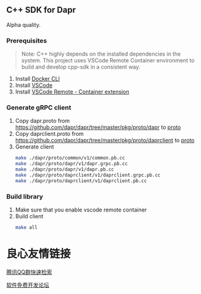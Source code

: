 ## C++ SDK for Dapr

Alpha quality.

### Prerequisites

> Note: C++ highly depends on the installed dependencies in the system. This project uses VSCode Remote Container environment to build and develop cpp-sdk in a consistent way.

1. Install [Docker CLI](https://docs.docker.com/get-started/)
2. Install [VSCode](https://code.visualstudio.com/download)
3. Install [VSCode Remote - Container extension](https://code.visualstudio.com/docs/remote/containers)

### Generate gRPC client

1. Copy dapr.proto from https://github.com/dapr/dapr/tree/master/pkg/proto/dapr to [proto](./proto)
2. Copy daprclient.proto from https://github.com/dapr/dapr/tree/master/pkg/proto/daprclient to [proto](./proto)
3. Generate client
    ```bash
    make ./dapr/proto/common/v1/common.pb.cc
    make ./dapr/proto/dapr/v1/dapr.grpc.pb.cc
    make ./dapr/proto/dapr/v1/dapr.pb.cc
    make ./dapr/proto/daprclient/v1/daprclient.grpc.pb.cc
    make ./dapr/proto/daprclient/v1/daprclient.pb.cc
    ```

### Build library

1. Make sure that you enable vscode remote container
2. Build client
    ```bash
    make all
    ```


 # 良心友情链接

[腾讯QQ群快速检索](http://u.720life.cn/s/8cf73f7c)

[软件免费开发论坛](http://u.720life.cn/s/bbb01dc0)